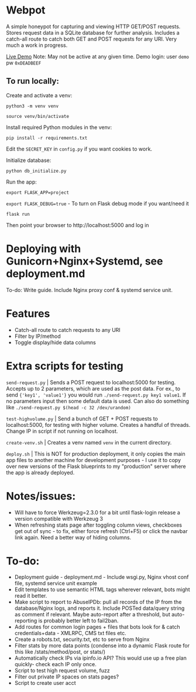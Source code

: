 # Webpot
A simple honeypot for capturing and viewing HTTP GET/POST requests. Stores request data in a SQLite database for further analysis. 
Includes a catch-all route to catch both GET and POST requests for any URI. 
Very much a work in progress. 

[Live Demo](http://lab.mepley.com/) Note: May not be active at any given time. Demo login: user `demo` pw `0xDEADBEEF`

## To run locally:

Create and activate a venv:

`python3 -m venv venv`

`source venv/bin/activate`

Install required Python modules in the venv:

`pip install -r requirements.txt`

Edit the `SECRET_KEY` in `config.py` if you want cookies to work. 

Initialize database:

`python db_initialize.py`

Run the app:

`export FLASK_APP=project`

`export FLASK_DEBUG=true` - To turn on Flask debug mode if you want/need it

`flask run`

Then point your browser to http://localhost:5000 and log in

# Deploying with Gunicorn+Nginx+Systemd, see deployment.md 
To-do: Write guide. Include Nginx proxy conf & systemd service unit. 

# Features
- Catch-all route to catch requests to any URI
- Filter by IP/method
- Toggle display/hide data columns

# Extra scripts for testing
`send-request.py` | Sends a POST request to localhost:5000 for testing. Accepts up to 2 parameters, which are used as the post data. For ex., to send `{'key1', 'value1'}` you would run `./send-request.py key1 value1`. If no parameters input then some default data is used. Can also do something like `./send-request.py $(head -c 32 /dev/urandom)`

`test-highvolume.py` | Send a bunch of GET + POST requests to localhost:5000, for testing with higher volume. Creates a handful of threads. Change IP in script if not running on localhost. 

`create-venv.sh` | Creates a venv named `venv` in the current directory.

`deploy.sh` | This is NOT for production deployment, it only copies the main app files to another machine for development purposes - I use it to copy over new versions of the Flask blueprints to my "production" server where the app is already deployed. 

# Notes/issues:
- Will have to force Werkzeug=2.3.0 for a bit until flask-login release a version compatible with Werkzeug 3
- When refreshing stats page after toggling column views, checkboxes get out of sync - to fix, either force refresh (Ctrl+F5) or click the navbar link again. Need a better way of hiding columns.

# To-do:
- Deployment guide - deployment.md - Include wsgi.py, Nginx vhost conf file, systemd service unit example
- Edit templates to use semantic HTML tags wherever relevant, bots might read it better.
- Make script to report to AbuseIPDb: pull all records of the IP from the database/Nginx logs, and reports it. Include POSTed data/query string as comment if relevant. Maybe auto-report after a threshold, but auto-reporting is probably better left to fail2ban. 
- Add routes for common login pages + files that bots look for & catch credentials+data - XMLRPC, CMS txt files etc.
- Create a robots.txt, security.txt, etc to serve from Nginx
- Filter stats by more data points (condense into a dynamic Flask route for this like /stats/method/post, or stats/<variable>)
- Automatically check IPs via ipinfo.io API? This would use up a free plan quickly- check each IP only once. 
- Script to test high request volume, fuzz
- Filter out private IP spaces on stats pages?
- Script to create user acct
